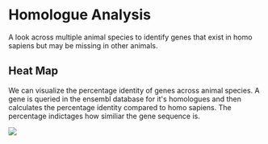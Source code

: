# Homologue Analysis

A look across multiple animal species to identify genes that exist in homo sapiens but may be missing in other animals. 

## Heat Map

We can visualize the percentage identity of genes across animal species. A gene is queried in the ensembl database for it's homologues and then calculates the percentage identity compared to homo sapiens. The percentage indictages how similiar the gene sequence is. 

![](https://github.com/ethanspraggon/HomologueAnalysis/main/images/Figure_1.png)
